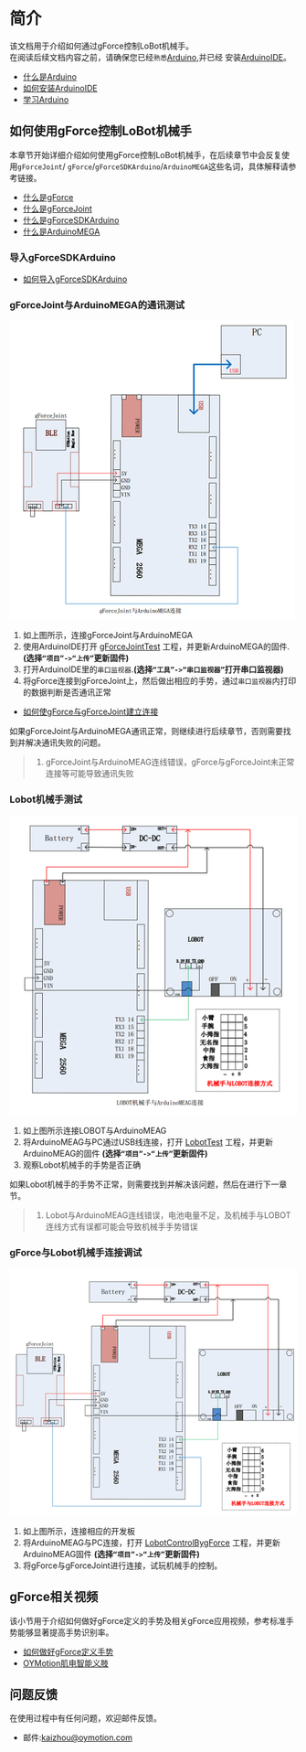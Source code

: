 # 简介
该文档用于介绍如何通过gForce控制LoBot机械手。    
在阅读后续文档内容之前，请确保您已经`熟悉`[Arduino](https://www.arduino.cc/),并已经
安装[ArduinoIDE](https://www.arduino.cc/en/Main/Software)。

* [什么是Arduino](https://www.arduino.cc/en/Guide/Introduction)
* [如何安装ArduinoIDE](https://www.arduino.cc/en/Main/Software)
* [学习Arduino](https://www.arduino.cc/en/Reference/HomePage)


## 如何使用gForce控制LoBot机械手
本章节开始详细介绍如何使用gForce控制LoBot机械手，在后续章节中会反复使用`gForceJoint`/
`gForce`/`gForceSDKArduino`/`ArduinoMEGA`这些名词，具体解释请参考链接。
* [什么是gForce](https://oymotion.github.io/doc/gForce100UserGuide/)
* [什么是gForceJoint](https://oymotion.github.io/doc/gForce100EmbeddedSuiteUserGuide/#overview)
* [什么是gForceSDKArduino](https://github.com/oymotion/gForceSDKArduino)
* [什么是ArduinoMEGA](https://www.arduino.cc/en/Main/arduinoBoardMega)

### 导入gForceSDKArduino   

* [如何导入gForceSDKArduino](https://github.com/oymotion/gForceSDKArduino)

### gForceJoint与ArduinoMEGA的通讯测试
![gForceJointPC](gForceJointPC.png)
1. 如上图所示，连接gForceJoint与ArduinoMEGA
2. 使用ArduinoIDE打开
[gForceJointTest](https://github.com/zhoukaisspu/gForceExample/blob/master/LobotControlBygForce/project/gForceJointTest/gForceJointTest.ino)
工程，并更新ArduinoMEGA的固件.**(选择`“项目”->“上传”`更新固件)**
3. 打开ArduinoIDE里的`串口监视器`.**(选择`“工具”->“串口监视器”`打开串口监视器)**
4. 将gForce连接到gForceJoint上，然后做出相应的手势，通过`串口监视器`内打印的数据判断是否通讯正常   


* [如何使gForce与gForceJoint建立连接](https://oymotion.github.io/doc/gForce100EmbeddedSuiteUserGuide/#connecting-gforce-with-gforcejoint)

如果gForceJoint与ArduinoMEGA通讯正常，则继续进行后续章节，否则需要找到并解决通讯失败的问题。

> 1. gForceJoint与ArduinoMEAG连线错误，gForce与gForceJoint未正常连接等可能导致通讯失败




### Lobot机械手测试
![LobotArduinoMEAG](LobotTest.png)
1. 如上图所示连接LOBOT与ArduinoMEAG
2. 将ArduinoMEAG与PC通过USB线连接，打开
[LobotTest](https://github.com/zhoukaisspu/gForceExample/blob/master/LobotControlBygForce/project/LobotTest/LobotTest.ino)
工程，并更新ArduinoMEAG的固件 **(选择`“项目”->“上传”`更新固件)**
3. 观察Lobot机械手的手势是否正确

如果Lobot机械手的手势不正常，则需要找到并解决该问题，然后在进行下一章节。
>1. Lobot与ArduinoMEAG连线错误，电池电量不足，及机械手与LOBOT连线方式有误都可能会导致机械手手势错误

### gForce与Lobot机械手连接调试

![LobotArdusinoMEAG](LobotControl.png)
1. 如上图所示，连接相应的开发板
2. 将ArduinoMEAG与PC连接，打开
[LobotControlBygForce](https://github.com/zhoukaisspu/gForceExample/blob/master/LobotControlBygForce/project/LobotControlBygForce/LobotControlBygForce.ino)
工程，并更新ArduinoMEAG固件 **(选择`“项目”->“上传”`更新固件)**
3. 将gForce与gForceJoint进行连接，试玩机械手的控制。

## gForce相关视频
该小节用于介绍如何做好gForce定义的手势及相关gForce应用视频，参考标准手势能够显著提高手势识别率。
* [如何做好gForce定义手势](http://video.tudou.com/v/XMjQ2NjgxNzE1Mg==.html)
* [OYMotion肌电智能义肢](http://video.tudou.com/v/XMjc5NjQzNTUzNg)

## 问题反馈
在使用过程中有任何问题，欢迎邮件反馈。
* 邮件:kaizhou@oymotion.com
